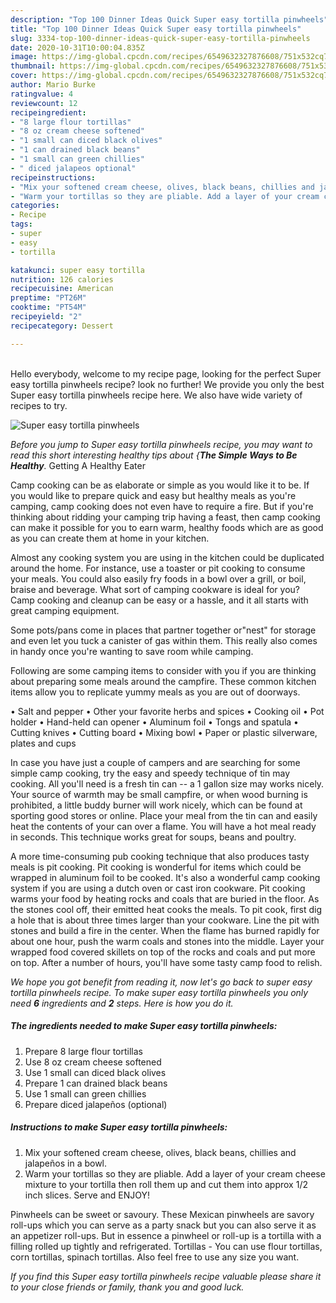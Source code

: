 ```yaml
---
description: "Top 100 Dinner Ideas Quick Super easy tortilla pinwheels"
title: "Top 100 Dinner Ideas Quick Super easy tortilla pinwheels"
slug: 3334-top-100-dinner-ideas-quick-super-easy-tortilla-pinwheels
date: 2020-10-31T10:00:04.835Z
image: https://img-global.cpcdn.com/recipes/6549632327876608/751x532cq70/super-easy-tortilla-pinwheels-recipe-main-photo.jpg
thumbnail: https://img-global.cpcdn.com/recipes/6549632327876608/751x532cq70/super-easy-tortilla-pinwheels-recipe-main-photo.jpg
cover: https://img-global.cpcdn.com/recipes/6549632327876608/751x532cq70/super-easy-tortilla-pinwheels-recipe-main-photo.jpg
author: Mario Burke
ratingvalue: 4
reviewcount: 12
recipeingredient:
- "8 large flour tortillas"
- "8 oz cream cheese softened"
- "1 small can diced black olives"
- "1 can drained black beans"
- "1 small can green chillies"
- " diced jalapeos optional"
recipeinstructions:
- "Mix your softened cream cheese, olives, black beans, chillies and jalapeños in a bowl."
- "Warm your tortillas so they are pliable. Add a layer of your cream cheese mixture to your  tortilla then roll them up and cut them into approx 1/2 inch slices. Serve and ENJOY!"
categories:
- Recipe
tags:
- super
- easy
- tortilla

katakunci: super easy tortilla 
nutrition: 126 calories
recipecuisine: American
preptime: "PT26M"
cooktime: "PT54M"
recipeyield: "2"
recipecategory: Dessert

---
```

<br>
Hello everybody, welcome to my recipe page, looking for the perfect Super easy tortilla pinwheels recipe? look no further! We provide you only the best Super easy tortilla pinwheels recipe here. We also have wide variety of recipes to try.
<br>


![Super easy tortilla pinwheels](https://img-global.cpcdn.com/recipes/6549632327876608/751x532cq70/super-easy-tortilla-pinwheels-recipe-main-photo.jpg)

<i>Before you jump to Super easy tortilla pinwheels recipe, you may want to read this short interesting healthy tips about {<strong>The Simple Ways to Be Healthy</strong>.</i>
Getting A Healthy Eater

    
Camp cooking can be as elaborate or simple as you would like it to be. If you would like to prepare quick and easy but healthy meals as you're camping, camp cooking does not even have to require a fire. But if you're thinking about ridding your camping trip having a feast, then camp cooking can make it possible for you to earn warm, healthy foods which are as good as you can create them at home in your kitchen.

 Almost any cooking system you are using in the kitchen could be duplicated around the home. For instance, use a toaster or pit cooking to consume your meals. You could also easily fry foods in a bowl over a grill, or boil, braise and beverage. What sort of camping cookware is ideal for you? Camp cooking and cleanup can be easy or a hassle, and it all starts with great camping equipment.

Some pots/pans come in places that partner together or"nest" for storage and even let you tuck a canister of gas within them. This really also comes in handy once you're wanting to save room while camping.

Following are some camping items to consider with you if you are thinking about preparing some meals around the campfire. These common kitchen items allow you to replicate yummy meals as you are out of doorways.

• Salt and pepper
• Other your favorite herbs and spices
• Cooking oil
• Pot holder
• Hand-held can opener
• Aluminum foil
• Tongs and spatula
• Cutting knives
• Cutting board
• Mixing bowl
• Paper or plastic silverware, plates and cups

In case you have just a couple of campers and are searching for some simple camp cooking, try the easy and speedy technique of tin may cooking. All you'll need is a fresh tin can -- a 1 gallon size may works nicely. Your source of warmth may be small campfire, or when wood burning is prohibited, a little buddy burner will work nicely, which can be found at sporting good stores or online. Place your meal from the tin can and easily heat the contents of your can over a flame. You will have a hot meal ready in seconds.  This technique works great for soups, beans and poultry.

A more time-consuming pub cooking technique that also produces tasty meals is pit cooking. Pit cooking is wonderful for items which could be wrapped in aluminum foil to be cooked.  It's also a wonderful camp cooking system if you are using a dutch oven or cast iron cookware. Pit cooking warms your food by heating rocks and coals that are buried in the floor. As the stones cool off, their emitted heat cooks the meals. To pit cook, first dig a hole that is about three times larger than your cookware. Line the pit with stones and build a fire in the center. When the flame has burned rapidly for about one hour, push the warm coals and stones into the middle. Layer your wrapped food covered skillets on top of the rocks and coals and put more on top. After a number of hours, you'll have some tasty camp food to relish.


<i>We hope you got benefit from reading it, now let's go back to super easy tortilla pinwheels recipe. To make super easy tortilla pinwheels you only need <strong>6</strong> ingredients and <strong>2</strong> steps. Here is how you do it.
</i>

##### The ingredients needed to make Super easy tortilla pinwheels:

1. Prepare 8 large flour tortillas
1. Use 8 oz cream cheese softened
1. Use 1 small can diced black olives
1. Prepare 1 can drained black beans
1. Use 1 small can green chillies
1. Prepare  diced jalapeños (optional)


##### Instructions to make Super easy tortilla pinwheels:

1. Mix your softened cream cheese, olives, black beans, chillies and jalapeños in a bowl.
1. Warm your tortillas so they are pliable. Add a layer of your cream cheese mixture to your  tortilla then roll them up and cut them into approx 1/2 inch slices. Serve and ENJOY!


Pinwheels can be sweet or savoury. These Mexican pinwheels are savory roll-ups which you can serve as a party snack but you can also serve it as an appetizer roll-ups. But in essence a pinwheel or roll-up is a tortilla with a filling rolled up tightly and refrigerated. Tortillas - You can use flour tortillas, corn tortillas, spinach tortillas. Also feel free to use any size you want. 

<i>If you find this Super easy tortilla pinwheels recipe valuable please share it to your close friends or family, thank you and good luck.</i>

